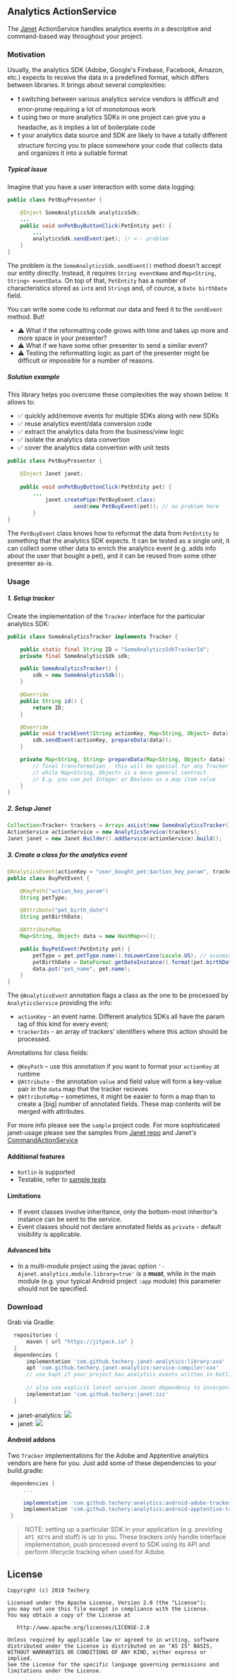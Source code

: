 ## Analytics ActionService

The [Janet](https://github.com/techery/janet) ActionService handles analytics events in a descriptive and command-based way throughout your project.

### Motivation

Usually, the analytics SDK (Adobe, Google's Firebase, Facebook, Amazon, etc.) expects to receive the data in a predefined format, which differs between libraries. It brings about several complexities:

 * ❗️ switching between various analytics service vendors is difficult and error-prone requiring a lot of monotonous work
 * ❗️ using two or more analytics SDKs in one project can give you a headache, as it implies a lot of boilerplate code
 * ❗️ your analytics data source and SDK are likely to have a totally different structure forcing you to place somewhere your code that collects data and organizes it into a suitable format

##### Typical issue

Imagine that you have a user interaction with some data logging:

```java
public class PetBuyPresenter {

	@Inject SomeAnalyticsSdk analyticsSdk;
	...
	public void onPetBuyButtonClick(PetEntity pet) {
		...
		analyticsSdk.sendEvent(pet); // <-- problem
	}
}
```

The problem is the `SomeAnalyticsSdk.sendEvent()` method doesn't accept our entity directly. Instead, it requires `String eventName` and `Map<String, String> eventData`. On top of that, `PetEntity` has a number of characteristics stored as `int`s and `String`s and, of cource, a `Date birthDate` field.

You can write some code to reformat our data and feed it to the `sendEvent` method. But!

 * ⚠️ What if the reformatting code grows with time and takes up more and more space in your presenter?
 * ⚠️ What if we have some other presenter to send a similar event?
 * ⚠️ Testing the reformatting logic as part of the presenter might be difficult or impossible for a number of reasons.

##### Solution example

This library helps you overcome these complexities the way shown below. It allows to:

 * ✅ quickly add/remove events for multiple SDKs along with new SDKs
 * ✅ reuse analytics event/data conversion code
 * ✅ extract the analytics data from the business/view logic
 * ✅ isolate the analytics data convertion
 * ✅ cover the analytics data convertion with unit tests

```java
public class PetBuyPresenter {

	@Inject Janet janet;    
    
	public void onPetBuyButtonClick(PetEntity pet) {
		...
	        janet.createPipe(PetBuyEvent.class)
                    .send(new PetBuyEvent(pet)); // no problem here
    	}
}
```
The `PetBuyEvent` class knows how to reformat the data from `PetEntity` to something that the analytics SDK expects. It can be tested as a single unit, it can collect some other data to enrich the analytics event (e.g. adds info about the user that bought a pet), and it can be reused from some other presenter as-is.

### Usage

##### 1. Setup tracker

Create the implementation of the `Tracker` interface for the particular analytics SDK:

```java
public class SomeAnalyticsTracker implements Tracker {

    public static final String ID = "SomeAnalyticsSdkTrackerId";
    private final SomeAnalyticsSdk sdk;

    public SomeAnalyticsTracker() {
        sdk = new SomeAnalyticsSdk();
    }

    @Override
    public String id() {
        return ID;
    }

    @Override
    public void trackEvent(String actionKey, Map<String, Object> data) {
        sdk.sendEvent(actionKey, prepareData(data));
    }

    private Map<String, String> prepareData(Map<String, Object> data) {
        // final transformation - this will be special for any Tracker implementation
        // while Map<String, Object> is a more general contract.
        // E.g. you can put Integer or Boolean as a map item value
    }
}
```

##### 2. Setup Janet

```java
Collection<Tracker> trackers = Arrays.asList(new SomeAnalyticsTracker());
ActionService actionService = new AnalyticsService(trackers);
Janet janet = new Janet.Builder().addService(actionService).build();
```

##### 3. Create a class for the analytics event

```java
@AnalyticsEvent(actionKey = "user_bought_pet:$action_key_param", trackerIds = { SomeAnalyticsTracker.ID })
public class BuyPetEvent {

    @KeyPath("action_key_param")
    String petType;

    @Attribute("pet_birth_date")
    String petBirthDate;

    @AttributeMap
    Map<String, Object> data = new HashMap<>();

    public BuyPetEvent(PetEntity pet) {
        petType = pet.petType.name().toLowerCase(Locale.US); // assuming PetType is a enum
        petBirthDate = DateFormat.getDateInstance().format(pet.birthDate);
        data.put("pet_name", pet.name);
    }
}
```

The `@AnalyticsEvent` annotation flags a class as the one to be processed by `AnalyticsService` providing the info:

 * `actionKey` - an event name. Different analytics SDKs all have the param tag of this kind for every event;
 * `trackerIds` - an array of trackers' identifiers where this action should be processed.

Annotations for class fields:

 * `@KeyPath` – use this annotation if you want to format your `actionKey` at runtime
 * `@Attribute` - the annotation `value` and field value will form a key-value pair in the `data` map that the tracker recieves
 * `@AttributeMap` – sometimes, it might be easier to form a map than to create a [big] number of annotated fields. These map contents will be merged with attributes.

For more info please see the `sample` project code.
For more sophisticated janet-usage please see the samples from [Janet repo](https://github.com/techery/janet) and Janet's [CommandActionService](https://github.com/techery/janet-command)

#### Additional features

 * `Kotlin` is supported
 * Testable, refer to [sample tests](sample/src/test/java/io/techery/analytics/sample)

#### Limitations

 * If event classes involve inheritance, only the bottom-most inheritor's instance can be sent to the service.
 * Event classes should not declare annotated fields as `private` - default visibility is applicable.

#### Advanced bits

 * In a multi-module project using the javac option `'-Ajanet.analytics.module.library=true'` is a **must**, while in the main module (e.g. your typical Android project `:app` module) this parameter should not be specified.

### Download

Grab via Gradle:

```groovy
  repositories {
      maven { url "https://jitpack.io" }
  }
  dependencies {
      implementation 'com.github.techery.janet-analytics:library:xxx'
      apt 'com.github.techery.janet-analytics:service-compiler:xxx'
      // use kapt if your project has analytics events written in Kotlin
      
      // also use explicit latest version Janet dependency to incorporate new features and bugfixes
      implementation 'com.github.techery:janet:zzz'
  }
```

 * janet-analytics: [![](https://jitpack.io/v/techery/janet-analytics.svg)](https://jitpack.io/#techery/janet-analytics)
 * janet: [![](https://jitpack.io/v/janet-io/janet.svg)](https://jitpack.io/#janet-io/janet)

#### Android addons

 Two `Tracker` implementations for the Adobe and Apptentive analytics vendors are here for you. Just add some of these dependencies to your build.gradle:

 ```groovy
  dependencies {
      ...

      implementation 'com.github.techery:analytics:android-adobe-tracker:xxx'
      implementation 'com.github.techery:analytics:android-apptentive-tracker:xxx'
  }
 ```
 > NOTE: setting up a particular SDK in your application (e.g. providing `API_KEY`s and stuff) is up to you. These trackers only handle interface implementation, push processed event to SDK using its API and perform lifecycle tracking when used for Adobe.

## License

    Copyright (c) 2018 Techery

    Licensed under the Apache License, Version 2.0 (the "License");
    you may not use this file except in compliance with the License.
    You may obtain a copy of the License at

       http://www.apache.org/licenses/LICENSE-2.0

    Unless required by applicable law or agreed to in writing, software
    distributed under the License is distributed on an "AS IS" BASIS,
    WITHOUT WARRANTIES OR CONDITIONS OF ANY KIND, either express or implied.
    See the License for the specific language governing permissions and
    limitations under the License.
